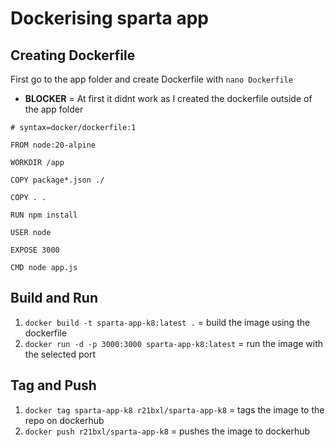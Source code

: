 # Dockerising sparta app

## Creating Dockerfile 
First go to the app folder and create Dockerfile with `nano Dockerfile`
- **BLOCKER** = At first it didnt work as I created the dockerfile outside of the app folder
```
# syntax=docker/dockerfile:1

FROM node:20-alpine

WORKDIR /app

COPY package*.json ./

COPY . .

RUN npm install

USER node

EXPOSE 3000

CMD node app.js

```

## Build and Run
1. `docker build -t sparta-app-k8:latest .` = build the image using the dockerfile
2. `docker run -d -p 3000:3000 sparta-app-k8:latest` = run the image with the selected port 

## Tag and Push
1. `docker tag sparta-app-k8 r21bxl/sparta-app-k8` = tags the image to the repo on dockerhub
2. `docker push r21bxl/sparta-app-k8` = pushes the image to dockerhub
